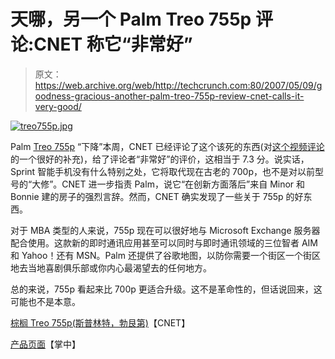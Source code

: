 # 天哪，另一个 Palm Treo 755p 评论:CNET 称它“非常好”

> 原文：<https://web.archive.org/web/http://techcrunch.com:80/2007/05/09/goodness-gracious-another-palm-treo-755p-review-cnet-calls-it-very-good/>

[![treo755p.jpg](img/528343def08bde3aec0b261d49c4cb63.png)](https://web.archive.org/web/20151220191616/http://old.crunchgear.com/wp-content/uploads/treo755p.jpg "treo755p.jpg")

Palm [Treo 755p](https://web.archive.org/web/20151220191616/http://crunchgear.com/2007/05/07/sprint-launching-treo-755p-next-monday/) “下降”本周，CNET 已经评论了这个该死的东西(对[这个视频评论](https://web.archive.org/web/20151220191616/http://crunchgear.com/2007/05/09/treo-755p-officialized/)的一个很好的补充)，给了评论者“非常好”的评价，这相当于 7.3 分。说实话，Sprint 智能手机没有什么特别之处，它将取代现在古老的 700p，也不是对以前型号的“大修”。CNET 进一步指责 Palm，说它“在创新方面落后”来自 Minor 和 Bonnie 建的房子的强烈言辞。然而，CNET 确实发现了一些关于 755p 的好东西。

对于 MBA 类型的人来说，755p 现在可以很好地与 Microsoft Exchange 服务器配合使用。这款新的即时通讯应用甚至可以同时与即时通讯领域的三位智者 AIM 和 Yahoo！还有 MSN。Palm 还提供了谷歌地图，以防你需要一个街区一个街区地去当地喜剧俱乐部或你内心最渴望去的任何地方。

总的来说，755p 看起来比 700p 更适合升级。这不是革命性的，但话说回来，这可能也不是本意。

[棕榈 Treo 755p(斯普林特，勃艮第)](https://web.archive.org/web/20151220191616/http://reviews.cnet.com/Palm_Treo_755p_Sprint_burgundy/4505-6452_7-32434432.html?tag=nefdprod.rev)【CNET】

[产品页面](https://web.archive.org/web/20151220191616/http://www.palm.com/us/products/smartphones/treo755p/)【掌中】